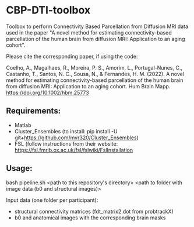 # CBP-DTI-toolbox
Toolbox to perform Connectivity Based Parcellation from Diffusion MRI data used in the paper "A novel method for estimating connectivity-based parcellation of the human brain from diffusion MRI: Application to an aging cohort".

Please cite the corresponding paper, if using the code:

Coelho, A., Magalhaes, R., Moreira, P. S., Amorim, L., Portugal-Nunes, C., Castanho, T., Santos, N. C., Sousa, N., & Fernandes, H. M. (2022). A novel method for estimating connectivity-based parcellation of the human brain from diffusion MRI: Application to an aging cohort. Hum Brain Mapp. https://doi.org/10.1002/hbm.25773 

## Requirements:
- Matlab
- Cluster_Ensembles (to install: pip install -U git+https://github.com/mvr320/Cluster_Ensembles)
- FSL (follow instructions from their website: https://fsl.fmrib.ox.ac.uk/fsl/fslwiki/FslInstallation

## Usage:
bash pipeline.sh <path to this repository's directory> <path to folder with connectivity matrices> <path to working directory> <path to folder with image data (b0 and structural images)> <file with participants IDs> <atlas name> <atlas total number of regions> <mininum number of clusters> <maximum number of clusters> <name of transform to normalize matrices> <threshold value for matrices> <number of simulations for SOMs> <minimum size for clusters> <array with the steps of the pipeline to run>
  
Input data (one folder per participant):
  - structural connectivity matrices (fdt_matrix2.dot from probtrackX)
  - b0 and anatomical images with the corresponding brain masks
  


